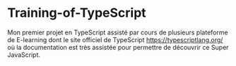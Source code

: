# Training-of-TypeScript

Mon premier projet en TypeScript assisté par cours de plusieurs plateforme de E-learning dont le site officiel de TypeScript https://typescriptlang.org/ où la documentation est très assistée pour permettre de découvrir ce Super JavaScript.
